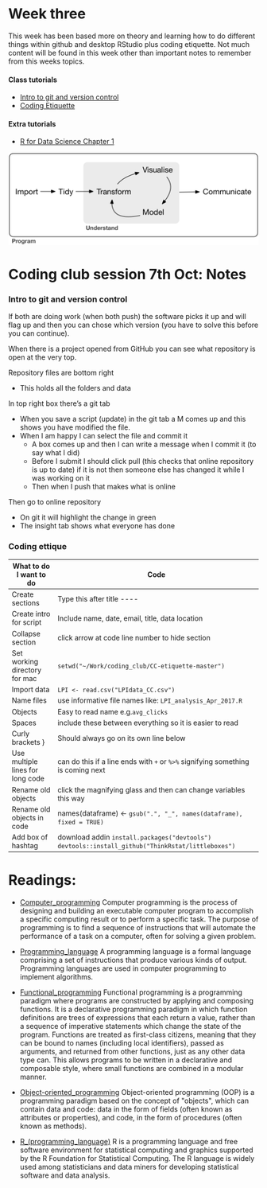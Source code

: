 # Week three

This week has been based more on theory and learning how to do different things within github and desktop RStudio plus coding etiquette. Not much content will be found in this week other than important notes to remember from this weeks topics.


#### Class tutorials
* [Intro to git and version control](https://ourcodingclub.github.io/tutorials/git/)
* [Coding Etiquette](https://ourcodingclub.github.io/tutorials/etiquette/)

#### Extra tutorials
* [R for Data Science Chapter 1](http://r4ds.had.co.nz/introduction.html)

![](data-science.png)


# Coding club session 7th Oct: Notes
### Intro to git and version control
If both are doing work (when both push) the software picks it up and will flag up and then you can chose which version (you have to solve this before you can continue).

When there is a project opened from GitHub you can see what repository is open at the very top.

Repository files are bottom right 
- This holds all the folders and data

In top right box there’s a git tab
- When you save a script (update) in the git tab a M comes up and this shows you have modified the file.
- When I am happy I can select the file and commit it 
    - A box comes up and then I can write a message when I commit it (to say what I did)
    - Before I submit I should click pull (this checks that online repository is up to date) if it is not then someone else has changed it while I was working on it
    - Then when I push that makes what is online

Then go to online repository 
- On git it will highlight the change in green 
- The insight tab shows what everyone has done 



### Coding ettique 
What to do I want to do | Code 
------------------------|------
Create sections | Type this after title ----
Create intro for script | Include name, date, email, title, data location
Collapse section | click arrow at code line number to hide section
Set working directory for mac | `setwd("~/Work/coding_club/CC-etiquette-master")`
Import data | `LPI <- read.csv("LPIdata_CC.csv")`
Name files | use informative file names like: `LPI_analysis_Apr_2017.R`
Objects | Easy to read name e.g.`avg_clicks`
Spaces | include these between everything so it is easier to read
Curly brackets } | Should always go on its own line below 
Use multiple lines for long code | can do this if a line ends with `+` or `%>%` signifying something is coming next
Rename old objects | click the magnifying glass and then can change variables this way 
Rename old objects in code | names(dataframe) <- `gsub(".", "_", names(dataframe), fixed = TRUE)`
Add box of hashtag | download addin `install.packages("devtools")` `devtools::install_github("ThinkRstat/littleboxes")`



# Readings:
* [Computer_programming](https://en.wikipedia.org/wiki/Computer_programming)
Computer programming is the process of designing and building an executable computer program to accomplish a specific computing result or to perform a specific task.
The purpose of programming is to find a sequence of instructions that will automate the performance of a task on a computer, often for solving a given problem.

* [Programming_language](https://en.wikipedia.org/wiki/Programming_language)
A programming language is a formal language comprising a set of instructions that produce various kinds of output. Programming languages are used in computer programming to implement algorithms.

* [Functional_programming](https://en.wikipedia.org/wiki/Functional_programming)
Functional programming is a programming paradigm where programs are constructed by applying and composing functions. It is a declarative programming paradigm in which function definitions are trees of expressions that each return a value, rather than a sequence of imperative statements which change the state of the program.
Functions are treated as first-class citizens, meaning that they can be bound to names (including local identifiers), passed as arguments, and returned from other functions, just as any other data type can. This allows programs to be written in a declarative and composable style, where small functions are combined in a modular manner.

* [Object-oriented_programming](https://en.wikipedia.org/wiki/Object-oriented_programming)
Object-oriented programming (OOP) is a programming paradigm based on the concept of "objects", which can contain data and code: data in the form of fields (often known as attributes or properties), and code, in the form of procedures (often known as methods).

* [R_(programming_language)](https://en.wikipedia.org/wiki/R_(programming_language))
R is a programming language and free software environment for statistical computing and graphics supported by the R Foundation for Statistical Computing. The R language is widely used among statisticians and data miners for developing statistical software and data analysis. 
